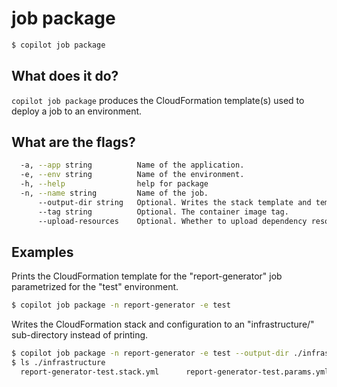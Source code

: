 # job package
```bash
$ copilot job package
```

## What does it do?

`copilot job package` produces the CloudFormation template(s) used to deploy a job to an environment.

## What are the flags?

```bash
  -a, --app string          Name of the application.
  -e, --env string          Name of the environment.
  -h, --help                help for package
  -n, --name string         Name of the job.
      --output-dir string   Optional. Writes the stack template and template configuration to a directory.
      --tag string          Optional. The container image tag.
      --upload-resources    Optional. Whether to upload dependency resources (e.g., an image that needs to be built and pushed), so that the output of `copilot svc package` can be directly used for deployment.
```

## Examples

Prints the CloudFormation template for the "report-generator" job parametrized for the "test" environment.

```bash
$ copilot job package -n report-generator -e test
```

Writes the CloudFormation stack and configuration to an "infrastructure/" sub-directory instead of printing.

```bash
$ copilot job package -n report-generator -e test --output-dir ./infrastructure
$ ls ./infrastructure
  report-generator-test.stack.yml      report-generator-test.params.yml
```
